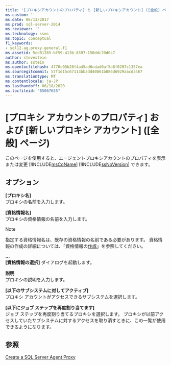 ```yaml
---
title: '[プロキシアカウントのプロパティ] と [新しいプロキシアカウント] ([全般] ページ)Microsoft Docs'
ms.custom: ''
ms.date: 06/13/2017
ms.prod: sql-server-2014
ms.reviewer: ''
ms.technology: ssms
ms.topic: conceptual
f1_keywords:
- sql12.ag.proxy.general.f1
ms.assetid: 5cd81265-bf59-413b-8397-150ddc70d0c7
author: stevestein
ms.author: sstein
ms.openlocfilehash: 4770c05b28f4a45ad6cdad0af5a8f0207c1357ea
ms.sourcegitcommit: 57f1d15c67113bbadd40861b886d6929aacd3467
ms.translationtype: MT
ms.contentlocale: ja-JP
ms.lasthandoff: 06/18/2020
ms.locfileid: "85067655"
---
```

# <a name="proxy-account-properties-and-new-proxy-account-general-page"></a>[プロキシ アカウントのプロパティ] および [新しいプロキシ アカウント] ([全般] ページ)
  このページを使用すると、エージェントプロキシアカウントのプロパティを表示または変更 [!INCLUDE[msCoName](../../includes/msconame-md.md)] [!INCLUDE[ssNoVersion](../../includes/ssnoversion-md.md)] できます。  
  
## <a name="options"></a>オプション  
 **[プロキシ名]**  
 プロキシの名前を入力します。  
  
 **[資格情報名]**  
 プロキシの資格情報の名前を入力します。  
  
> [!NOTE]  
>  指定する資格情報名は、既存の資格情報の名前である必要があります。 資格情報の作成の詳細については、「資格情報の[作成](../../relational-databases/security/authentication-access/create-a-credential.md)」を参照してください。  
  
 **...**  
 **[資格情報の選択]** ダイアログを起動します。  
  
 **説明**  
 プロキシの説明を入力します。  
  
 **[以下のサブシステムに対してアクティブ]**  
 プロキシ アカウントがアクセスできるサブシステムを選択します。  
  
 **[以下にジョブ ステップを再度割り当てます]**  
 ジョブ ステップを再度割り当てるプロキシを選択します。 プロキシが以前アクセスしていたサブシステムに対するアクセスを取り消すときに、この一覧が使用できるようになります。  
  
## <a name="see-also"></a>参照  
 [Create a SQL Server Agent Proxy](create-a-sql-server-agent-proxy.md)  
  
  
